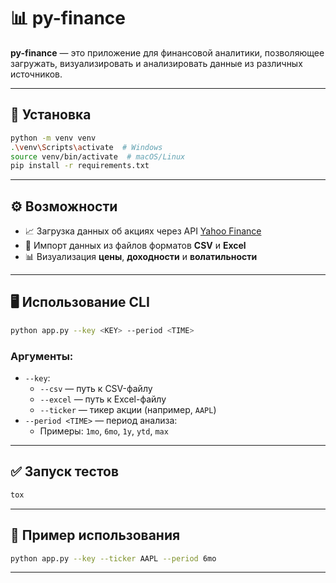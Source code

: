 # 📊 py-finance

**py-finance** — это приложение для финансовой аналитики, позволяющее загружать, визуализировать и анализировать данные из различных источников.

---

## 🚀 Установка

```bash
python -m venv venv
.\venv\Scripts\activate  # Windows
source venv/bin/activate  # macOS/Linux
pip install -r requirements.txt
```

---

## ⚙️ Возможности

- 📈 Загрузка данных об акциях через API [Yahoo Finance](https://finance.yahoo.com/)
- 📂 Импорт данных из файлов форматов **CSV** и **Excel**
- 📊 Визуализация **цены**, **доходности** и **волатильности**

---

## 🖥️ Использование CLI

```bash
python app.py --key <KEY> --period <TIME>
```

### Аргументы:

- `--key`:
  - `--csv` — путь к CSV-файлу
  - `--excel` — путь к Excel-файлу
  - `--ticker` — тикер акции (например, `AAPL`)
- `--period <TIME>` — период анализа:
  - Примеры: `1mo`, `6mo`, `1y`, `ytd`, `max`

---

## ✅ Запуск тестов

```bash
tox
```

---

## 📎 Пример использования

```bash
python app.py --key --ticker AAPL --period 6mo
```

---
